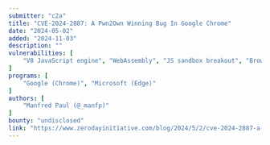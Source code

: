 ```yaml
---
submitter: "c2a"
title: "CVE-2024-2887: A Pwn2Own Winning Bug In Google Chrome"
date: "2024-05-02"
added: "2024-11-03"
description: ""
vulnerabilities: [
    "V8 JavaScript engine", "WebAssembly", "JS sandbox breakout", "Browser hacking", "Memory corruption", "RCE"
]
programs: [
    "Google (Chrome)", "Microsoft (Edge)"
]
authors: [
    "Manfred Paul (@_manfp)"
]
bounty: "undisclosed"
link: "https://www.zerodayinitiative.com/blog/2024/5/2/cve-2024-2887-a-pwn2own-winning-bug-in-google-chrome"
---
```




